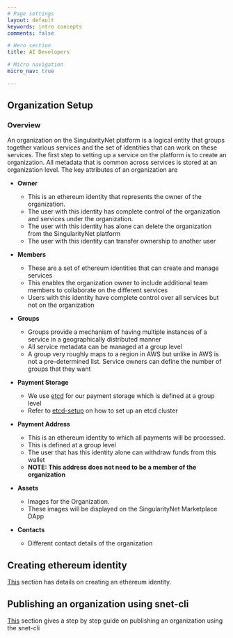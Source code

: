 ```yaml
---
# Page settings
layout: default
keywords: intro concepts
comments: false

# Hero section
title: AI Developers

# Micro navigation
micro_nav: true

---
```

## Organization Setup

### Overview

An organization on the SingularityNet platform is a logical entity that groups together various services and the set of identities that can work on these services. The first step to setting up a service on the platform is to create an organization. All metadata that is common across services is stored at an organization level.
The key attributes of an organization are
* **Owner** 
    - This is an ethereum identity that represents the owner of the organization. 
    - The user with this identity has complete control of the organization and services under the organization. 
    - The user with this identity has alone can delete the organization from the SingularityNet platform
    - The user with this identity can transfer ownership to another user

* **Members** 
    - These are a set of ethereum identities that can create and manage services
    - This enables the organization owner to include additional team members to collaborate on the different services
    - Users with this identity have complete control over all services but not on the organization

* **Groups**
    - Groups provide a mechanism of having multiple instances of a service in a geographically distributed manner
    - All service metadata can be managed at a group level
    - A group very roughly maps to a region in AWS but unlike in AWS is not a pre-determined list. Service owners can define the number of groups that they want


* **Payment Storage**
    - We use [etcd](/docs/ai-developers/etcd) for our payment storage which is defined at a group level
    - Refer to [etcd-setup](/docs/ai-developers/etcdsetup) on how to set up an etcd cluster

* **Payment Address**
    - This is an ethereum identity to which all payments will be processed.
    - This is defined at a group level
    - The user that has this identity alone can withdraw funds from this wallet
    - **NOTE: This address does not need to be a member of the organization**

* **Assets**
    - Images for the Organization. 
    - These images will be displayed on the SingularityNet Marketplace DApp

* **Contacts**
    - Different contact details of the organization

## Creating ethereum identity

[This](../ethereum-identity) section has details on creating an ethereum identity.

## Publishing an organization using snet-cli

[This](../organization-setup-sent-cli) section gives a step by step guide on publishing an organization using the snet-cli

